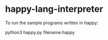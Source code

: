 # happy-lang-interpreter

To run the sample programs written in happy:

python3 happy.py filename.happy
